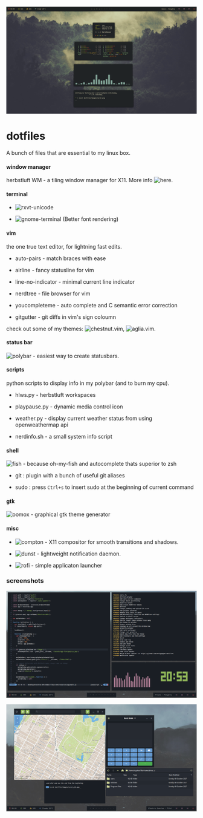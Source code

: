 ![scrot](images/scrot.png)

# dotfiles

A bunch of files that are essential to my linux box.

#### window manager

herbstluft WM - a tiling window manager for X11. More info ![here](https://www.herbstluftwm.org/).



#### terminal

- ![rxvt-unicode](https://wiki.archlinux.org/index.php/rxvt-unicode)

- ![gnome-terminal](https://en.wikipedia.org/wiki/GNOME_Terminal) (Better font rendering)



#### vim

the one true text editor, for lightning fast edits.

 - auto-pairs - match braces with ease
 
 - airline - fancy statusline for vim
 
 - line-no-indicator - minimal current line indicator
 
 - nerdtree - file browser for vim
 
 - youcompleteme - auto complete and C semantic error correction
 
 - gitgutter - git diffs in vim's sign coloumn

check out some of my themes: ![chestnut.vim](https://github.com/NerdyPepper/chestnut.vim), 
![aglia.vim](https://github.com/NerdyPepper/agila.vim).



#### status bar

![polybar](https://github.com/jaagr/polybar) - easiest way to create statusbars.



#### scripts

python scripts to display info in my polybar (and to burn my cpu).

 - hlws.py - herbstluft workspaces
 
 - playpause.py - dynamic media control icon
 
 - weather.py - display current weather status from using openweathermap api
 
 - nerdinfo.sh - a small system info script



#### shell

![fish](https://en.wikipedia.org/wiki/Z_shell) - because oh-my-fish and autocomplete thats superior to zsh

 - git : plugin with a bunch of useful git aliases
  
 - sudo : press  ```Ctrl+s```  to insert sudo at the beginning of current command



#### gtk 
![oomox](https://github.com/actionless/oomox) - graphical gtk theme generator



#### misc

- ![compton](https://github.com/chjj/compton) - X11 compositor for smooth transitions and shadows.

- ![dunst](https://dunst-project.org/) - lightweight notification daemon.

- ![rofi](https://github.com/DaveDavenport/rofi) - simple applicaton launcher



### screenshots
![scrot](images/scrot2.png)

![scrot_gtk](images/scrot_gtk.png)
